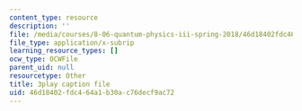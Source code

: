 ```yaml
---
content_type: resource
description: ''
file: /media/courses/8-06-quantum-physics-iii-spring-2018/46d18402fdc464a1b30ac76decf9ac72_83lPKkTfGlY.srt
file_type: application/x-subrip
learning_resource_types: []
ocw_type: OCWFile
parent_uid: null
resourcetype: Other
title: 3play caption file
uid: 46d18402-fdc4-64a1-b30a-c76decf9ac72
---
```

